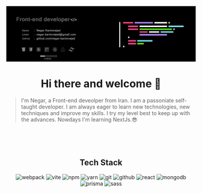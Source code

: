 <img src="/git-cover2.jpg"/>

<h1 align="center">Hi there and welcome 👋</h1> 

> I'm Negar, a Front-end deveolper from Iran. I am a passoniate self-taught developer. I am always eager to learn new technologies, new techniques and improve my skills. I try my level best to keep up with the advances. Nowdays I'm learning NextJs.😎

<br/>
<br/>
<br/>

<h2 align="center">Tech Stack</h2> 

<section align="center">  
  
![webpack](https://img.shields.io/badge/webpack-323442?style=flat&logo=webpack&logoColor=white)
![vite](https://img.shields.io/badge/vite-323442?style=flat&logo=vite&logoColor=white)
![npm](https://img.shields.io/badge/npm-323442?style=flat&logo=npm&logoColor=white)
![yarn](https://img.shields.io/badge/yarn-323442?style=flat&logo=yarn&logoColor=white)
![git](https://img.shields.io/badge/git-323442?style=flat&logo=git&logoColor=white)
![github](https://img.shields.io/badge/github-323442?style=flat&logo=github&logoColor=white)
![react](https://img.shields.io/badge/react-323442?style=flat&logo=react&logoColor=white)
![mongodb](https://img.shields.io/badge/mongodb-323442?style=flat&logo=mongodb&logoColor=white)
![prisma](https://img.shields.io/badge/prisma-323442?style=flat&logo=prisma&logoColor=white)
![sass](https://img.shields.io/badge/sass-323442?style=flat&logo=sass&logoColor=white)
</section>
